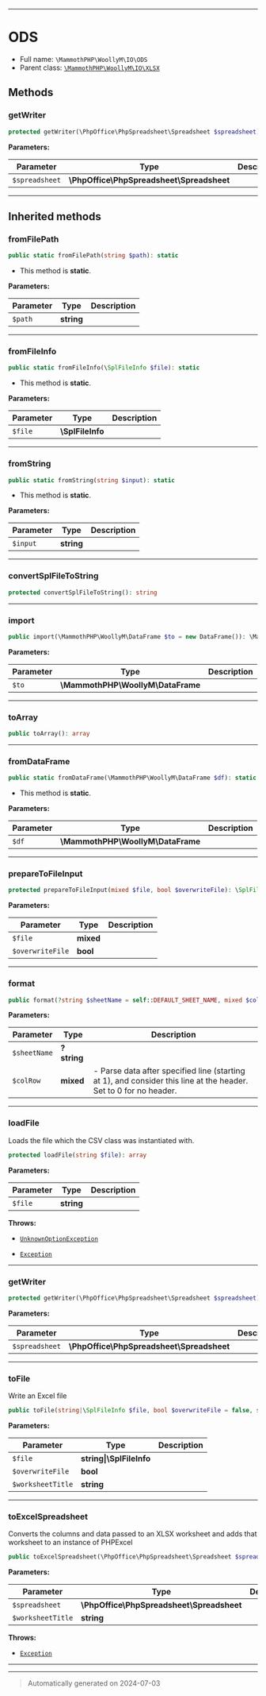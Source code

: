 ***

# ODS





* Full name: `\MammothPHP\WoollyM\IO\ODS`
* Parent class: [`\MammothPHP\WoollyM\IO\XLSX`](./XLSX.md)




## Methods


### getWriter



```php
protected getWriter(\PhpOffice\PhpSpreadsheet\Spreadsheet $spreadsheet): \PhpOffice\PhpSpreadsheet\Writer\Ods
```








**Parameters:**

| Parameter | Type | Description |
|-----------|------|-------------|
| `$spreadsheet` | **\PhpOffice\PhpSpreadsheet\Spreadsheet** |  |





***


## Inherited methods


### fromFilePath



```php
public static fromFilePath(string $path): static
```



* This method is **static**.




**Parameters:**

| Parameter | Type | Description |
|-----------|------|-------------|
| `$path` | **string** |  |





***

### fromFileInfo



```php
public static fromFileInfo(\SplFileInfo $file): static
```



* This method is **static**.




**Parameters:**

| Parameter | Type | Description |
|-----------|------|-------------|
| `$file` | **\SplFileInfo** |  |





***

### fromString



```php
public static fromString(string $input): static
```



* This method is **static**.




**Parameters:**

| Parameter | Type | Description |
|-----------|------|-------------|
| `$input` | **string** |  |





***

### convertSplFileToString



```php
protected convertSplFileToString(): string
```












***

### import



```php
public import(\MammothPHP\WoollyM\DataFrame $to = new DataFrame()): \MammothPHP\WoollyM\DataFrame
```








**Parameters:**

| Parameter | Type | Description |
|-----------|------|-------------|
| `$to` | **\MammothPHP\WoollyM\DataFrame** |  |





***

### toArray



```php
public toArray(): array
```












***

### fromDataFrame



```php
public static fromDataFrame(\MammothPHP\WoollyM\DataFrame $df): static
```



* This method is **static**.




**Parameters:**

| Parameter | Type | Description |
|-----------|------|-------------|
| `$df` | **\MammothPHP\WoollyM\DataFrame** |  |





***

### prepareToFileInput



```php
protected prepareToFileInput(mixed $file, bool $overwriteFile): \SplFileObject|false
```








**Parameters:**

| Parameter | Type | Description |
|-----------|------|-------------|
| `$file` | **mixed** |  |
| `$overwriteFile` | **bool** |  |





***

### format



```php
public format(?string $sheetName = self::DEFAULT_SHEET_NAME, mixed $colRow = self::DEFAULT_COLROW): static
```








**Parameters:**

| Parameter | Type | Description |
|-----------|------|-------------|
| `$sheetName` | **?string** |  |
| `$colRow` | **mixed** | - Parse data after specified line (starting at 1), and consider this line at the header. Set to 0 for no header. |





***

### loadFile

Loads the file which the CSV class was instantiated with.

```php
protected loadFile(string $file): array
```








**Parameters:**

| Parameter | Type | Description |
|-----------|------|-------------|
| `$file` | **string** |  |




**Throws:**

- [`UnknownOptionException`](../Exceptions/UnknownOptionException.md)

- [`Exception`](../../../PhpOffice/PhpSpreadsheet/Exception.md)



***

### getWriter



```php
protected getWriter(\PhpOffice\PhpSpreadsheet\Spreadsheet $spreadsheet): \PhpOffice\PhpSpreadsheet\Writer\BaseWriter
```








**Parameters:**

| Parameter | Type | Description |
|-----------|------|-------------|
| `$spreadsheet` | **\PhpOffice\PhpSpreadsheet\Spreadsheet** |  |





***

### toFile

Write an Excel file

```php
public toFile(string|\SplFileInfo $file, bool $overwriteFile = false, string $worksheetTitle = &#039;DataFrame&#039;): void
```








**Parameters:**

| Parameter | Type | Description |
|-----------|------|-------------|
| `$file` | **string&#124;\SplFileInfo** |  |
| `$overwriteFile` | **bool** |  |
| `$worksheetTitle` | **string** |  |





***

### toExcelSpreadsheet

Converts the columns and data passed to an XLSX worksheet and adds that worksheet to an instance of PHPExcel

```php
public toExcelSpreadsheet(\PhpOffice\PhpSpreadsheet\Spreadsheet $spreadsheet, string $worksheetTitle = &#039;DataFrame&#039;): \PhpOffice\PhpSpreadsheet\Worksheet\Worksheet
```








**Parameters:**

| Parameter | Type | Description |
|-----------|------|-------------|
| `$spreadsheet` | **\PhpOffice\PhpSpreadsheet\Spreadsheet** |  |
| `$worksheetTitle` | **string** |  |




**Throws:**

- [`Exception`](../../../PhpOffice/PhpSpreadsheet/Exception.md)



***


***
> Automatically generated on 2024-07-03
